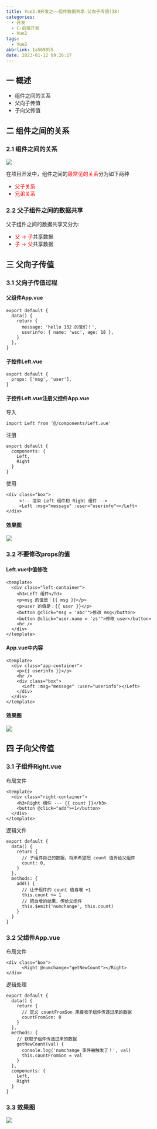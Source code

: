```yaml
---
title: Vue2.0开发之——组件数据共享-父向子传值(38)
categories:
  - 开发
  - C-前端开发
  - Vue2
tags:
  - Vue2
abbrlink: 1a569955
date: 2023-01-12 09:26:27
---
```

## 一 概述

* 组件之间的关系
* 父向子传值
* 子向父传值

<!--more-->
## 二 组件之间的关系

### 2.1 组件之间的关系

![][1]

在项目开发中，组件之间的<font color=red>最常见的关系</font>分为如下两种

* <font color=red>父子关系</font>
* <font color=red>兄弟关系</font>

### 2.2 父子组件之间的数据共享

父子组件之间的数据共享又分为:

* <font color=red>父 -> 子</font>共享数据
* <font color=red>子 -> 父</font>共享数据

## 三 父向子传值

### 3.1 父向子传值过程

#### 父组件App.vue

```
export default {
  data() {
    return {
      message: 'hello 132 的宝们！',
      userinfo: { name: 'wsc', age: 18 },
    }
  },
}
```

####  子控件Left.vue

```
export default {
  props: ['msg', 'user'],
}
```

#### 子控件Left.vue注册父控件App.vue

导入

```
import Left from '@/components/Left.vue'
```

注册

```
export default {
  components: {
    Left,
    Right
  }
}
```

使用

```
<div class="box">
     <!-- 渲染 Left 组件和 Right 组件 -->
     <Left :msg="message" :user="userinfo"></Left>
</div>
```

#### 效果图

![][2]

### 3.2 不要修改props的值

#### Left.vue中值修改

```
<template>
  <div class="left-container">
    <h3>Left 组件</h3>
    <p>msg 的值是：{{ msg }}</p>
    <p>user 的值是：{{ user }}</p>
    <button @click="msg = 'abc'">修改 msg</button>
    <button @click="user.name = 'zs'">修改 user</button>
    <hr />
  </div>
</template>
```

#### App.vue中内容

```
<template>
  <div class="app-container">
    <p>{{ userinfo }}</p>
    <hr />
    <div class="box">
      <Left :msg="message" :user="userinfo"></Left>
    </div>
  </div>
</template>
```

#### 效果图

![][3]

## 四  子向父传值

### 3.1 子组件Right.vue

布局文件

```
<template>
  <div class="right-container">
    <h3>Right 组件 --- {{ count }}</h3>
    <button @click="add">+1</button>
  </div>
</template>
```

逻辑文件

```
export default {
  data() {
    return {
      // 子组件自己的数据，将来希望把 count 值传给父组件
      count: 0,
    }
  },
  methods: {
    add() {
      // 让子组件的 count 值自增 +1
      this.count += 1
      // 把自增的结果，传给父组件
      this.$emit('numchange', this.count)
    }
  }
}
```

### 3.2 父组件App.vue

布局文件

```
<div class="box">
      <Right @numchange="getNewCount"></Right>
</div>
```

逻辑处理

```
export default {
  data() {
    return {
      // 定义 countFromSon 来接收子组件传递过来的数据
      countFromSon: 0
    }
  },
  methods: {
    // 获取子组件传递过来的数据
    getNewCount(val) {
      console.log('numchange 事件被触发了！', val)
      this.countFromSon = val
    }
  },
  components: {
    Left,
    Right
  }
}
```

### 3.3 效果图

![][4]



[1]:https://cdn.staticaly.com/gh/PGzxc/CDN/master/blog-vue/vue02-38-component-relates.png
[2]:https://cdn.staticaly.com/gh/PGzxc/CDN/master/blog-vue/vue02-38-relate-parent-son-result.png
[3]:https://cdn.staticaly.com/gh/PGzxc/CDN/master/blog-vue/vue02-38-relate-parent-son-props.gif
[4]:https://cdn.staticaly.com/gh/PGzxc/CDN/master/blog-vue/vue02-38-relate-son-parent.gif